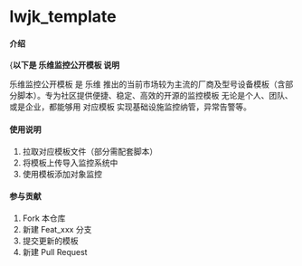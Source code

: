 # lwjk_template

#### 介绍
{**以下是 乐维监控公开模板 说明**

乐维监控公开模板 是 乐维 推出的当前市场较为主流的厂商及型号设备模板（含部分脚本）。专为社区提供便捷、稳定、高效的开源的监控模板
无论是个人、团队、或是企业，都能够用 对应模板 实现基础设施监控纳管，异常告警等。


#### 使用说明

1.  拉取对应模板文件（部分需配套脚本）
2.  将模板上传导入监控系统中
3.  使用模板添加对象监控

#### 参与贡献

1.  Fork 本仓库
2.  新建 Feat_xxx 分支
3.  提交更新的模板
4.  新建 Pull Request

